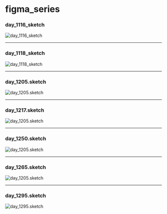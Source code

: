# figma_series

<h3>day_1116_sketch</h3>
<img src="https://user-images.githubusercontent.com/58973431/115120059-1b8bab80-9fb4-11eb-8d30-a932c4365548.png" alt="day_1116_sketch"/>
<hr>
<h3>day_1118_sketch</h3>
<img src="https://user-images.githubusercontent.com/58973431/115120097-58f03900-9fb4-11eb-880b-0535ce598ab9.jpg" alt="day_1118_sketch"/>
<hr>
<h3>day_1205.sketch</h3>
<img src="https://user-images.githubusercontent.com/58973431/115120460-555db180-9fb6-11eb-95bf-833da1ddc13b.png" alt="day_1205.sketch"/>
<hr>
<h3>day_1217.sketch</h3>
<img src="https://user-images.githubusercontent.com/58973431/115120560-c2714700-9fb6-11eb-8b17-516292fc6354.png" alt="day_1205.sketch"/>
<hr>
<h3>day_1250.sketch</h3>
<img src="https://user-images.githubusercontent.com/58973431/115121566-13376e80-9fbc-11eb-8aa7-aebfdfd19942.png" alt="day_1205.sketch"/>
<hr>
<h3>day_1265.sketch</h3>
<img src="https://user-images.githubusercontent.com/58973431/115121570-1894b900-9fbc-11eb-8a31-4fc457f53a34.png" alt="day_1205.sketch"/>
<hr>
<h3>day_1295.sketch</h3>
<img src="https://user-images.githubusercontent.com/58973431/115885373-94798000-a458-11eb-8d1e-392a37ec9843.png" alt="day_1295.sketch"/>
